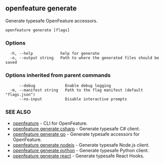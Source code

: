 <!-- markdownlint-disable-file -->
<!-- WARNING: THIS DOC IS AUTO-GENERATED. DO NOT EDIT! -->
## openfeature generate

Generate typesafe OpenFeature accessors.

```
openfeature generate [flags]
```

### Options

```
  -h, --help            help for generate
  -o, --output string   Path to where the generated files should be saved
```

### Options inherited from parent commands

```
      --debug             Enable debug logging
  -m, --manifest string   Path to the flag manifest (default "flags.json")
      --no-input          Disable interactive prompts
```

### SEE ALSO

* [openfeature](openfeature.md)	 - CLI for OpenFeature.
* [openfeature generate csharp](openfeature_generate_csharp.md)	 - Generate typesafe C# client.
* [openfeature generate go](openfeature_generate_go.md)	 - Generate typesafe accessors for OpenFeature.
* [openfeature generate nodejs](openfeature_generate_nodejs.md)	 - Generate typesafe Node.js client.
* [openfeature generate python](openfeature_generate_python.md)	 - Generate typesafe Python client.
* [openfeature generate react](openfeature_generate_react.md)	 - Generate typesafe React Hooks.

